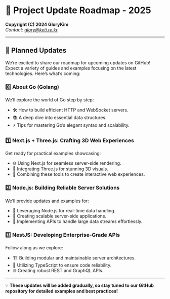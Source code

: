 # 🚀 Project Update Roadmap - 2025  
**Copyright (C) 2024 GloryKim**  
*Contact: [glory@keti.re.kr](mailto:glory@keti.re.kr)*  

---

## 📝 Planned Updates  
We’re excited to share our roadmap for upcoming updates on GitHub! Expect a variety of guides and examples focusing on the latest technologies. Here’s what’s coming:  

### 0️⃣ **About Go (Golang)**  
We’ll explore the world of Go step by step:  
- 🛠 How to build efficient HTTP and WebSocket servers.  
- 📚 A deep dive into essential data structures.  
- ⚡ Tips for mastering Go’s elegant syntax and scalability.  

### 1️⃣ **Next.js + Three.js: Crafting 3D Web Experiences**  
Get ready for practical examples showcasing:  
- 🌐 Using Next.js for seamless server-side rendering.  
- 🎨 Integrating Three.js for stunning 3D visuals.  
- 🚀 Combining these tools to create interactive web experiences.  

### 2️⃣ **Node.js: Building Reliable Server Solutions**  
We’ll provide updates and examples for:  
- 🔄 Leveraging Node.js for real-time data handling.  
- 🌟 Creating scalable server-side applications.  
- 📡 Implementing APIs to handle large data streams effortlessly.  

### 3️⃣ **NestJS: Developing Enterprise-Grade APIs**  
Follow along as we explore:  
- 🏗 Building modular and maintainable server architectures.  
- 🎯 Utilizing TypeScript to ensure code reliability.  
- 🌐 Creating robust REST and GraphQL APIs.  

---

💡 **These updates will be added gradually, so stay tuned to our GitHub repository for detailed examples and best practices!**  
